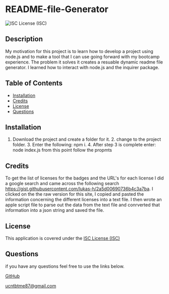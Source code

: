 # README-file-Generator

![ISC License (ISC)](https://img.shields.io/badge/License-ISC-blue.svg)

## Description

My motivation for this project is to learn how to develop a project using node.js and to make a tool that I can use going forward with my bootcamp experience.  The problem it solves it creates a resuable dynamic readme file generator.  I learned how to interact with node.js and the inquirer package.

## Table of Contents

- [Installation](#installation)
- [Credits](#credits)
- [License](#license)
- [Questions](#questions)

## Installation

1.  Download the project and create a folder for it.  2. change to the project folder.  3.  Enter the following: npm i. 4. After step 3 is complete enter: node index.js from this point follow the propmts

## Credits

To get the list of licenses for the badges and the URL's for each license I did a google search and came across the following search https://gist.githubusercontent.com/lukas-h/2a5d00690736b4c3a7ba.  I clicked on the the raw version for this site, I copied and pasted the information concerning the different licenses into a text file.  I then wrote an apple script file to parse out the data from the text file and conrverted that information into a json string and saved the file.

## License

This application is covered under the [ISC License (ISC)](https://opensource.org/licenses/ISC)

## Questions

if you have any questions feel free to use the links below.

[GitHub](https://github.com/JeffC87)

[ucntbtme87@gmail.com](mailto:ucntbtme87@gmail.com)

